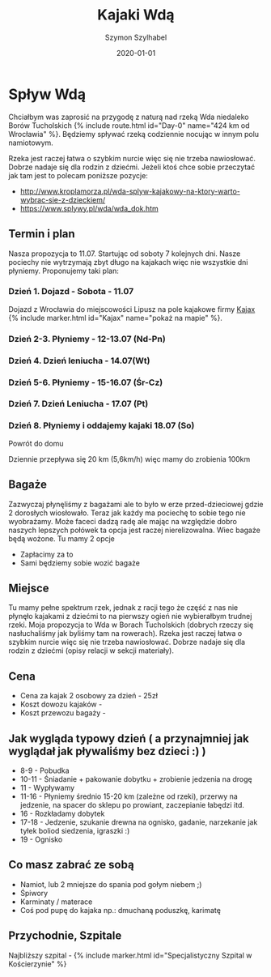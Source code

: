 ﻿---
layout: post
title: Kajaki Wdą
date: 2020-01-01
description: Plany wyjazdu kajakowego na rzece Wda w Borach Tucholskich
img: 2020-01-01-KajakiWda/main.JPG
tags: [Kajaki, Polska, Plany]
author: Szymon Szylhabel
---

<script>
  mapPath ="{{site.baseurl}}/data/2020-01-01-KajakiWda/map.json"
</script>
 
# Spływ Wdą  
   
Chciałbym was zaprosić na przygodę z naturą nad rzeką Wda niedaleko Borów Tucholskich {% include route.html id="Day-0" name="424 km od Wrocławia" %}. Będziemy spływać rzeką codziennie nocując w innym polu namiotowym. 

Rzeka jest raczej łatwa o szybkim nurcie więc się nie trzeba nawiosłować. Dobrze nadaje się dla rodzin z dziećmi.
Jeżeli ktoś chce sobie przeczytać jak tam jest to polecam poniższe pozycje:
* <http://www.kroplamorza.pl/wda-splyw-kajakowy-na-ktory-warto-wybrac-sie-z-dzieckiem/>
* <https://www.splywy.pl/wda/wda_dok.htm>

## Termin i plan   
Nasza propozycja to 11.07. Startując od soboty 7 kolejnych dni. Nasze pociechy nie wytrzymają zbyt długo na kajakach więc nie wszystkie dni płyniemy. Proponujemy taki plan:

### Dzień 1. Dojazd - Sobota - 11.07
Dojazd z Wrocławia do miejscowości Lipusz na pole kajakowe firmy [Kajax](http://www.kajakinakaszubach.pl/ceny-kajakow/) {% include marker.html id="Kajax" name="pokaż na mapie" %}.

### Dzień 2-3. Płyniemy - 12-13.07 (Nd-Pn) 

### Dzień 4. Dzień leniucha - 14.07(Wt)
### Dzień 5-6. Płyniemy - 15-16.07 (Śr-Cz) 
### Dzień 7. Dzień Leniucha - 17.07 (Pt)
### Dzień 8. Płyniemy i oddajemy kajaki 18.07 (So) 
Powrót do domu

Dziennie przepływa się 20 km (5,6km/h) więc mamy do zrobienia 100km 

## Bagaże
Zazwyczaj płynęliśmy z bagażami ale to było w erze przed-dzieciowej gdzie 2 dorosłych wiosłowało. Teraz jak każdy ma pociechę 
to sobie tego nie wyobrażamy. Może faceci dadzą radę ale mając na względzie dobro naszych lepszych połówek ta opcja jest raczej nierelizowalna. Wiec bagaże będą wożone.
Tu mamy 2 opcje 
* Zapłacimy za to
* Sami będziemy sobie wozić bagaże

## Miejsce
Tu mamy pełne spektrum rzek, jednak z racji tego że część z nas nie płynęło kajakami z dziećmi to na pierwszy ogień nie wybierałbym trudnej rzeki.
Moja propozycja to Wda w Borach Tucholskich (dobrych rzeczy się nasłuchaliśmy jak byliśmy tam na rowerach).
Rzeka jest raczej łatwa o szybkim nurcie więc się nie trzeba nawiosłować. Dobrze nadaje się dla rodzin z dziećmi (opisy relacji w sekcji materiały).

## Cena
* Cena za kajak 2 osobowy za dzień - 25zł 
* Koszt dowozu kajaków - 
* Koszt przewozu bagaży -  

## Jak wygląda typowy dzień ( a przynajmniej jak wyglądał jak pływaliśmy bez dzieci :) )
* 8-9 - Pobudka  
* 10-11 - Śniadanie + pakowanie dobytku + zrobienie jedzenia na drogę
* 11 - Wypływamy
* 11-16 - Płyniemy średnio 15-20 km (zależne od rzeki), przerwy na jedzenie, na spacer do sklepu po prowiant, zaczepianie łabędzi itd.
* 16 - Rozkładamy dobytek
* 17-18 - Jedzenie, szukanie drewna na ognisko, gadanie, narzekanie jak tyłek boliod siedzenia, igraszki :)
* 19 - Ognisko
 
## Co masz zabrać ze sobą
* Namiot, lub 2 mniejsze do spania pod gołym niebem ;)
* Śpiwory
* Karminaty / materace
* Coś pod pupę do kajaka np.: dmuchaną poduszkę, karimatę 

## Przychodnie, Szpitale 
Najbliższy szpital -  {% include marker.html id="Specjalistyczny Szpital w Kościerzynie" %}


